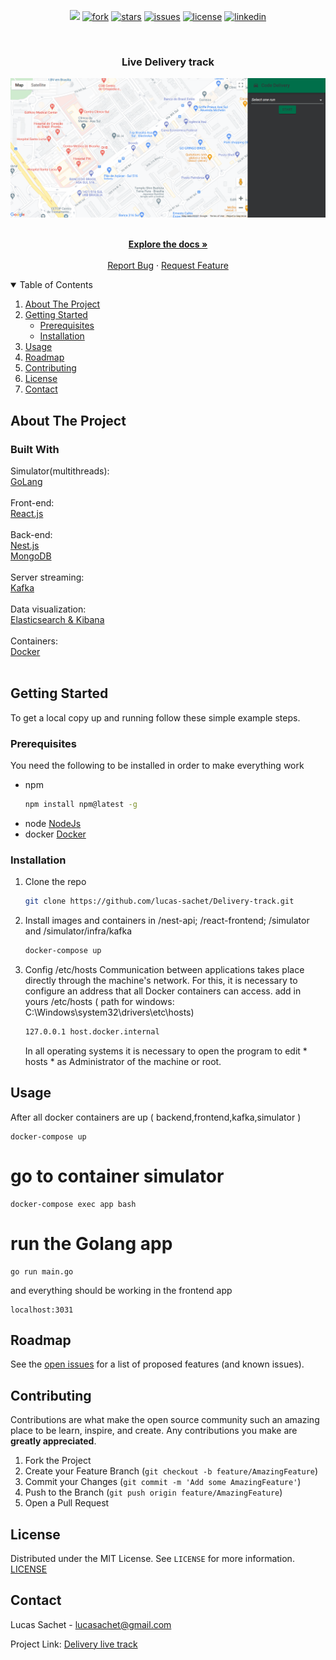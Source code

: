 <!-- BADGES -->

<p align="center">
    <a href="https://github.com/lucas-sachet/Delivery-track/graphs/contributors" alt="Contributors">
        <img src="https://img.shields.io/github/contributors/lucas-sachet/Delivery-track" /></a>
    <a href="https://github.com/lucas-sachet/Delivery-track/network/members">
        <img src="https://img.shields.io/github/forks/lucas-sachet/Delivery-track?style=social"
            alt="fork"></a>
    <a href="https://github.com/lucas-sachet/Delivery-track/stargazers">
        <img src="https://img.shields.io/github/stars/lucas-sachet/Delivery-track?style=social"
            alt="stars"/></a>
    <a href="https://github.com/lucas-sachet/Delivery-track/issues">
        <img src="https://img.shields.io/github/issues/lucas-sachet/Delivery-track"
            alt="issues"></a>
    <a href="https://github.com/lucas-sachet/Delivery-track/blob/master/LICENSE">
        <img src="https://img.shields.io/github/license/lucas-sachet/Delivery-track"
            alt="license"></a>
  <a href="https://www.linkedin.com/in/lucas-sachet/">
        <img src="https://img.shields.io/badge/-LinkedIn-black.svg?style=flat&&logo=linkedin&colorB=555"
            alt="linkedin"></a>
</p>


<!-- PROJECT LOGO -->
<br />

<h3 align="center">Live Delivery track</h3>


![gif](https://github.com/lucas-sachet/Delivery-track/blob/master/delivery-gif.gif)
 

  <p align="center">
    <br />
    <a href="https://github.com/lucas-sachet/Delivery-track"><strong>Explore the docs »</strong></a>
    <br />
    <br />
    <a href="https://github.com/lucas-sachet/Delivery-track/issues">Report Bug</a>
    ·
    <a href="https://github.com/lucas-sachet/Delivery-track/issues">Request Feature</a>
  </p>




<!-- TABLE OF CONTENTS -->
<details open="open">
  <summary>Table of Contents</summary>
  <ol>
    <li>
      <a href="#about-the-project">About The Project</a>
    </li>
    <li>
      <a href="#getting-started">Getting Started</a>
      <ul>
        <li><a href="#prerequisites">Prerequisites</a></li>
        <li><a href="#installation">Installation</a></li>
      </ul>
    </li>
    <li><a href="#usage">Usage</a></li>
    <li><a href="#roadmap">Roadmap</a></li>
    <li><a href="#contributing">Contributing</a></li>
    <li><a href="#license">License</a></li>
    <li><a href="#contact">Contact</a></li>
  </ol>
</details>



<!-- ABOUT THE PROJECT -->
## About The Project

<!-- Explanation of what was created and learned during the process -->

### Built With

Simulator(multithreads): <br />
[GoLang](https://golang.org/) <br /> <br />
Front-end: <br />
[React.js](https://reactjs.org/) <br /> <br />
Back-end: <br />
[Nest.js](https://https://nestjs.com/) <br />
[MongoDB](https://www.mongodb.com/) <br /> <br />
Server streaming: <br />
[Kafka](https://kafka.apache.org/) <br /> <br />
Data visualization: <br />
[Elasticsearch & Kibana](https://www.elastic.co/kibana) <br /> <br />
Containers: <br />
[Docker](https://www.docker.com/) <br /> <br />
 




<!-- GETTING STARTED -->
## Getting Started

To get a local copy up and running follow these simple example steps.

### Prerequisites

You need the following to be installed in order to make everything work

* npm
  ```sh
  npm install npm@latest -g
  ```
* node
 [NodeJs](https://nodejs.org/en/download/)
* docker
 [Docker](https://www.docker.com/)

### Installation

1. Clone the repo
   ```sh
   git clone https://github.com/lucas-sachet/Delivery-track.git
   ```
2. Install images and containers in /nest-api; /react-frontend; /simulator and /simulator/infra/kafka
   ```sh
   docker-compose up
   ```
3. Config /etc/hosts
    Communication between applications takes place directly through the machine's network.
    For this, it is necessary to configure an address that all Docker containers can access.
    add in yours /etc/hosts ( path for windows: C:\Windows\system32\drivers\etc\hosts)
    ```sh
    127.0.0.1 host.docker.internal
    ```
    In all operating systems it is necessary to open the program to edit * hosts * as Administrator of the machine or root.



<!-- USAGE EXAMPLES -->
## Usage

After all docker containers are up ( backend,frontend,kafka,simulator ) 
```
docker-compose up
```
# go to container simulator
```
docker-compose exec app bash
```
# run the Golang app
```
go run main.go
```
and everything should be working in the frontend app
```
localhost:3031
```

<!-- ROADMAP -->
## Roadmap

See the [open issues](https://github.com/lucas-sachet/Delivery-track/issues) for a list of proposed features (and known issues).



<!-- CONTRIBUTING -->
## Contributing

Contributions are what make the open source community such an amazing place to be learn, inspire, and create. Any contributions you make are **greatly appreciated**.

1. Fork the Project
2. Create your Feature Branch (`git checkout -b feature/AmazingFeature`)
3. Commit your Changes (`git commit -m 'Add some AmazingFeature'`)
4. Push to the Branch (`git push origin feature/AmazingFeature`)
5. Open a Pull Request



<!-- LICENSE -->
## License

Distributed under the MIT License. See `LICENSE` for more information.
[LICENSE](https://github.com/lucas-sachet/Delivery-track/blob/master/LICENSE)



<!-- CONTACT -->
## Contact

Lucas Sachet - lucasachet@gmail.com

Project Link: [Delivery live track](https://github.com/lucas-sachet/Delivery-track)
